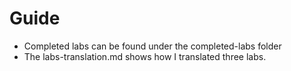 # Guide

- Completed labs can be found under the completed-labs folder
- The labs-translation.md shows how I translated three labs.
